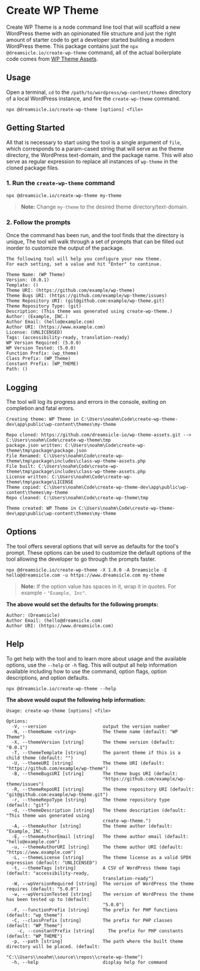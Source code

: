 # Create WP Theme

Create WP Theme is a node command line tool that will scaffold a new WordPress theme with an opinionated file structure and just the right amount of starter code to get a developer started building a modern WordPress theme. This package contains just the `npx @dreamsicle.io/create-wp-theme` command, all of the actual boilerplate code comes from [WP Theme Assets](https://github.com/dreamsicle-io/wp-theme-assets).

## Usage

Open a terminal, `cd` to the `/path/to/wordpress/wp-content/themes` directory of a local WordPress instance, and fire the `create-wp-theme` command.

```shell 
npx @dreamsicle.io/create-wp-theme [options] <file>
```

## Getting Started

All that is necessary to start using the tool is a single argument of `file`, which corresponds to a param-cased string that will serve as the theme directory, the WordPress text-domain, and the package name. This will also serve as regular expression to replace all instances of `wp-theme` in the cloned package files.

### 1. Run the `create-wp-theme` command

```shell
npx @dreamsicle.io/create-wp-theme my-theme
```

> **Note:** Change `my-theme` to the desired theme directory/text-domain.

### 2. Follow the prompts

Once the command has been run, and the tool finds that the directory is unique, The tool will walk through a set of prompts that can be filled out inorder to customize the output of the package. 

```shell
The following tool will help you configure your new theme.
For each setting, set a value and hit "Enter" to continue.

Theme Name: (WP Theme) 
Version: (0.0.1) 
Template: () 
Theme URI: (https://github.com/example/wp-theme) 
Theme Bugs URI: (https://github.com/example/wp-theme/issues) 
Theme Repository URI: (git@github.com:example/wp-theme.git) 
Theme Repository Type: (git) 
Description: (This theme was generated using create-wp-theme.) 
Author: (Example, INC.) 
Author Email: (hello@example.com) 
Author URI: (https://www.example.com) 
License: (UNLICENSED) 
Tags: (accessibility-ready, translation-ready) 
WP Version Required: (5.0.0) 
WP Version Tested: (5.0.0) 
Function Prefix: (wp_theme) 
Class Prefix: (WP_Theme) 
Constant Prefix: (WP_THEME) 
Path: () 
```

## Logging

The tool will log its progress and errors in the console, exiting on completion and fatal errors.

```shell
Creating theme: WP Theme in C:\Users\noahm\Code\create-wp-theme-dev\app\public\wp-content\themes\my-theme

Repo cloned: https://github.com/dreamsicle-io/wp-theme-assets.git --> C:\Users\noahm\Code\create-wp-theme\tmp
package.json written: C:\Users\noahm\Code\create-wp-theme\tmp\package\package.json
File Renamed: C:\Users\noahm\Code\create-wp-theme\tmp\package\includes\class-wp-theme-assets.php
File built: C:\Users\noahm\Code\create-wp-theme\tmp\package\includes\class-wp-theme-assets.php
License written: C:\Users\noahm\Code\create-wp-theme\tmp\package\LICENSE
Theme copied: C:\Users\noahm\Code\create-wp-theme-dev\app\public\wp-content\themes\my-theme
Repo cleaned: C:\Users\noahm\Code\create-wp-theme\tmp

Theme created: WP Theme in C:\Users\noahm\Code\create-wp-theme-dev\app\public\wp-content\themes\my-theme
```

## Options

The tool offers several options that will serve as defaults for the tool's prompt. These options can be used to customize the default options of the tool allowing the developer to go through the prompts faster.

```shell 
npx @dreamsicle.io/create-wp-theme -X 1.0.0 -A Dreamsicle -E hello@dreamsicle.com -u https://www.dreamsicle.com my-theme
```

> **Note:** If the option value has spaces in it, wrap it in quotes. For example - `"Example, Inc"`.

**The above would set the defaults for the following prompts:**

```shell
Author: (Dreamsicle) 
Author Email: (hello@dreamsicle.com) 
Author URI: (https://www.dreamsicle.com)  
```

## Help 

To get help with the tool and to learn more about usage and the available options, use the `--help` or `-h` flag. This will output all help information available including how to use the command, option flags, option descriptions, and option defaults.

```shell
npx @dreamsicle.io/create-wp-theme --help
```

**The above would ouput the following help information:**

```shell
Usage: create-wp-theme [options] <file>

Options:
  -V, --version                     output the version number
  -N, --themeName <string>          The theme name (default: "WP Theme")
  -X, --themeVersion [string]       The theme version (default: "0.0.1")
  -T, --themeTemplate [string]      The parent theme if this is a child theme (default: "")
  -U, --themeURI [string]           The theme URI (default: "https://github.com/example/wp-theme")
  -B, --themeBugsURI [string]       The theme bugs URI (default:
                                    "https://github.com/example/wp-theme/issues")
  -R, --themeRepoURI [string]       The theme repository URI (default: "git@github.com:example/wp-theme.git") 
  -r, --themeRepoType [string]      The theme repository type (default: "git")
  -d, --themeDescription [string]   The theme description (default: "This theme was generated using
                                    create-wp-theme.")
  -A, --themeAuthor [string]        The theme author (default: "Example, INC.")
  -E, --themeAuthorEmail [string]   The theme author email (default: "hello@example.com")
  -u, --themeAuthorURI [string]     The theme author URI (default: "https://www.example.com")
  -L, --themeLicense [string]       The theme license as a valid SPDX expression (default: "UNLICENSED")      
  -t, --themeTags [string]          A CSV of WordPress theme tags (default: "accessibility-ready,
                                    translation-ready")
  -W, --wpVersionRequired [string]  The version of WordPress the theme requires (default: "5.0.0")
  -w, --wpVersionTested [string]    The version of WordPress the theme has been tested up to (default:        
                                    "5.0.0")
  -F, --functionPrefix [string]     The prefix for PHP functions (default: "wp_theme")
  -C, --classPrefix [string]        The prefix for PHP classes (default: "WP_Theme")
	-c, --constantPrefix [string]     The prefix for PHP constants (default: "WP_THEME")
  -p, --path [string]               The path where the built theme directory will be placed. (default:        
                                    "C:\\Users\\noahm\\source\\repos\\create-wp-theme")
  -h, --help                        display help for command
```

